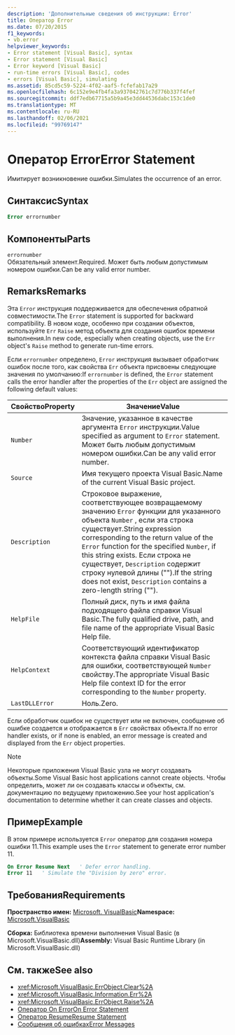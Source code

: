```yaml
---
description: 'Дополнительные сведения об инструкции: Error'
title: Оператор Error
ms.date: 07/20/2015
f1_keywords:
- vb.error
helpviewer_keywords:
- Error statement [Visual Basic], syntax
- Error statement [Visual Basic]
- Error keyword [Visual Basic]
- run-time errors [Visual Basic], codes
- errors [Visual Basic], simulating
ms.assetid: 85cd5c59-5224-4f02-aaf5-fcfefab17a29
ms.openlocfilehash: 6c152e9e4fb4fa3a937042761c7d776b337f4fef
ms.sourcegitcommit: ddf7edb67715a5b9a45e3dd44536dabc153c1de0
ms.translationtype: MT
ms.contentlocale: ru-RU
ms.lasthandoff: 02/06/2021
ms.locfileid: "99769147"
---
```

# <a name="error-statement"></a><span data-ttu-id="e41bc-103">Оператор Error</span><span class="sxs-lookup"><span data-stu-id="e41bc-103">Error Statement</span></span>

<span data-ttu-id="e41bc-104">Имитирует возникновение ошибки.</span><span class="sxs-lookup"><span data-stu-id="e41bc-104">Simulates the occurrence of an error.</span></span>  
  
## <a name="syntax"></a><span data-ttu-id="e41bc-105">Синтаксис</span><span class="sxs-lookup"><span data-stu-id="e41bc-105">Syntax</span></span>  
  
```vb  
Error errornumber  
```  
  
## <a name="parts"></a><span data-ttu-id="e41bc-106">Компоненты</span><span class="sxs-lookup"><span data-stu-id="e41bc-106">Parts</span></span>  

 `errornumber`  
 <span data-ttu-id="e41bc-107">Обязательный элемент.</span><span class="sxs-lookup"><span data-stu-id="e41bc-107">Required.</span></span> <span data-ttu-id="e41bc-108">Может быть любым допустимым номером ошибки.</span><span class="sxs-lookup"><span data-stu-id="e41bc-108">Can be any valid error number.</span></span>  
  
## <a name="remarks"></a><span data-ttu-id="e41bc-109">Remarks</span><span class="sxs-lookup"><span data-stu-id="e41bc-109">Remarks</span></span>  

 <span data-ttu-id="e41bc-110">Эта `Error` инструкция поддерживается для обеспечения обратной совместимости.</span><span class="sxs-lookup"><span data-stu-id="e41bc-110">The `Error` statement is supported for backward compatibility.</span></span> <span data-ttu-id="e41bc-111">В новом коде, особенно при создании объектов, используйте `Err` `Raise` метод объекта для создания ошибок времени выполнения.</span><span class="sxs-lookup"><span data-stu-id="e41bc-111">In new code, especially when creating objects, use the `Err` object's `Raise` method to generate run-time errors.</span></span>  
  
 <span data-ttu-id="e41bc-112">Если `errornumber` определено, `Error` инструкция вызывает обработчик ошибок после того, как свойства `Err` объекта присвоены следующие значения по умолчанию:</span><span class="sxs-lookup"><span data-stu-id="e41bc-112">If `errornumber` is defined, the `Error` statement calls the error handler after the properties of the `Err` object are assigned the following default values:</span></span>  
  
|<span data-ttu-id="e41bc-113">Свойство</span><span class="sxs-lookup"><span data-stu-id="e41bc-113">Property</span></span>|<span data-ttu-id="e41bc-114">Значение</span><span class="sxs-lookup"><span data-stu-id="e41bc-114">Value</span></span>|  
|--------------|-----------|  
|`Number`|<span data-ttu-id="e41bc-115">Значение, указанное в качестве аргумента `Error` инструкции.</span><span class="sxs-lookup"><span data-stu-id="e41bc-115">Value specified as argument to `Error` statement.</span></span> <span data-ttu-id="e41bc-116">Может быть любым допустимым номером ошибки.</span><span class="sxs-lookup"><span data-stu-id="e41bc-116">Can be any valid error number.</span></span>|  
|`Source`|<span data-ttu-id="e41bc-117">Имя текущего проекта Visual Basic.</span><span class="sxs-lookup"><span data-stu-id="e41bc-117">Name of the current Visual Basic project.</span></span>|  
|`Description`|<span data-ttu-id="e41bc-118">Строковое выражение, соответствующее возвращаемому значению `Error` функции для указанного объекта `Number` , если эта строка существует.</span><span class="sxs-lookup"><span data-stu-id="e41bc-118">String expression corresponding to the return value of the `Error` function for the specified `Number`, if this string exists.</span></span> <span data-ttu-id="e41bc-119">Если строка не существует, `Description` содержит строку нулевой длины ("").</span><span class="sxs-lookup"><span data-stu-id="e41bc-119">If the string does not exist, `Description` contains a zero-length string ("").</span></span>|  
|`HelpFile`|<span data-ttu-id="e41bc-120">Полный диск, путь и имя файла подходящего файла справки Visual Basic.</span><span class="sxs-lookup"><span data-stu-id="e41bc-120">The fully qualified drive, path, and file name of the appropriate Visual Basic Help file.</span></span>|  
|`HelpContext`|<span data-ttu-id="e41bc-121">Соответствующий идентификатор контекста файла справки Visual Basic для ошибки, соответствующей `Number` свойству.</span><span class="sxs-lookup"><span data-stu-id="e41bc-121">The appropriate Visual Basic Help file context ID for the error corresponding to the `Number` property.</span></span>|  
|`LastDLLError`|<span data-ttu-id="e41bc-122">Ноль.</span><span class="sxs-lookup"><span data-stu-id="e41bc-122">Zero.</span></span>|  
  
 <span data-ttu-id="e41bc-123">Если обработчик ошибок не существует или не включен, сообщение об ошибке создается и отображается в `Err` свойствах объекта.</span><span class="sxs-lookup"><span data-stu-id="e41bc-123">If no error handler exists, or if none is enabled, an error message is created and displayed from the `Err` object properties.</span></span>  
  
> [!NOTE]
> <span data-ttu-id="e41bc-124">Некоторые приложения Visual Basic узла не могут создавать объекты.</span><span class="sxs-lookup"><span data-stu-id="e41bc-124">Some Visual Basic host applications cannot create objects.</span></span> <span data-ttu-id="e41bc-125">Чтобы определить, может ли он создавать классы и объекты, см. документацию по ведущему приложению.</span><span class="sxs-lookup"><span data-stu-id="e41bc-125">See your host application's documentation to determine whether it can create classes and objects.</span></span>  
  
## <a name="example"></a><span data-ttu-id="e41bc-126">Пример</span><span class="sxs-lookup"><span data-stu-id="e41bc-126">Example</span></span>  

 <span data-ttu-id="e41bc-127">В этом примере используется `Error` оператор для создания номера ошибки 11.</span><span class="sxs-lookup"><span data-stu-id="e41bc-127">This example uses the `Error` statement to generate error number 11.</span></span>  
  
```vb  
On Error Resume Next   ' Defer error handling.  
Error 11   ' Simulate the "Division by zero" error.  
```  
  
## <a name="requirements"></a><span data-ttu-id="e41bc-128">Требования</span><span class="sxs-lookup"><span data-stu-id="e41bc-128">Requirements</span></span>  

 <span data-ttu-id="e41bc-129">**Пространство имен:** [Microsoft. VisualBasic](../runtime-library-members.md)</span><span class="sxs-lookup"><span data-stu-id="e41bc-129">**Namespace:** [Microsoft.VisualBasic](../runtime-library-members.md)</span></span>  
  
 <span data-ttu-id="e41bc-130">**Сборка:** Библиотека времени выполнения Visual Basic (в Microsoft.VisualBasic.dll)</span><span class="sxs-lookup"><span data-stu-id="e41bc-130">**Assembly:** Visual Basic Runtime Library (in Microsoft.VisualBasic.dll)</span></span>  
  
## <a name="see-also"></a><span data-ttu-id="e41bc-131">См. также</span><span class="sxs-lookup"><span data-stu-id="e41bc-131">See also</span></span>

- <xref:Microsoft.VisualBasic.ErrObject.Clear%2A>
- <xref:Microsoft.VisualBasic.Information.Err%2A>
- <xref:Microsoft.VisualBasic.ErrObject.Raise%2A>
- [<span data-ttu-id="e41bc-132">Оператор On Error</span><span class="sxs-lookup"><span data-stu-id="e41bc-132">On Error Statement</span></span>](on-error-statement.md)
- [<span data-ttu-id="e41bc-133">Оператор Resume</span><span class="sxs-lookup"><span data-stu-id="e41bc-133">Resume Statement</span></span>](resume-statement.md)
- [<span data-ttu-id="e41bc-134">Сообщения об ошибках</span><span class="sxs-lookup"><span data-stu-id="e41bc-134">Error Messages</span></span>](../error-messages/index.md)

